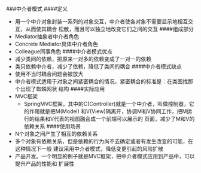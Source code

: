 ###中介者模式
####定义
* 用一个中介对象封装一系列的对象交互，中介者使各对象不需要显示地相互交互，从而使其耦合
松散，而且可以独立地改变它们之间的交互
####组成部分
* Mediator抽象者中介者角色
* Concrete Mediator具体中介者角色
* Colleague同事角色
####中介者模式优点
* 减少类间的依赖，把原来一对多的依赖变成了一对一的依赖
* 类只依赖中介者，减少了依赖，降低了类间的耦合
####中介者模式缺点
* 使用不当时耦合问题会被放大
* 中介者模式适用于对象之间紧密耦合的情况，紧密耦合的标准是：在类图找那个出现了蜘蛛网状
结构
####实际应用
* MVC框架
    * SpringMVC框架，其中的C(Controller)就是一个中介者，叫做控制器，它的作用就是把M(Model)
    和V(View)隔离开，协调M和V协同工作，把M运行的结果和V代表的视图融合成一个前端可以展示的
    页面，减少了M和V的依赖关系
####使用场景
* N个对象之间产生了相互的依赖关系
* 多个对象有依赖关系，但是依赖的行为尚不去确定或者有发生改变的可能，在这种情况下一般
建议采用中介者模式，降低变更引起的风险扩散
* 产品开发。一个明显的例子就是MVC框架，把中介者模式应用到产品中，可以提升产品的性能和
扩展性    